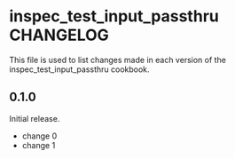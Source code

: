 # inspec_test_input_passthru CHANGELOG

This file is used to list changes made in each version of the inspec_test_input_passthru cookbook.

## 0.1.0

Initial release.

- change 0
- change 1
